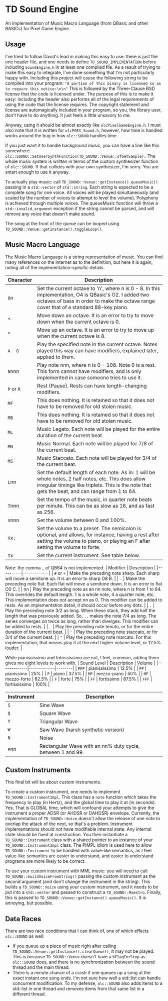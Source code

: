 TD Sound Engine
===============

An implementation of Music Macro Language (from QBasic and other BASICs) for Pixel Game Engine.

Usage
-----

I've tried to follow David's lead in making this easy to use: there is just the one header file, and one needs to define `TD_SOUND_IMPLEMENTATION` before including `SoundEngine.h` in at least one compiled file. As a result of trying to make this easy to integrate, I've done something that I'm not particularly happy with. Including this project will cause the following string to be compiled into your program: `"A portion of this binary is licensed so as to require this notice:\n\n"` This is followed by the Three-Clause BSD license that the code is licensed under. The purpose of this is to make it easy: including the header also performs all of the legal requirements of using the code that the license requires. The copyright statement and license are automagically included in your program, so you, the library user, don't have to do anything. It just feels a little unsavory to me.

Anyway, using it should be almost exactly like `olcPixelGameEngine.h`. I must also note that it is written for `olcPGEX_Sound.h`, however, how time is handled works around the bug in how `olc::SOUND` handles time.

If you just want it to handle background music, you can have a line like this somewhere: `olc::SOUND::SetUserSynthFunction(TD_SOUND::Venue::sfGetSample);` The whole music system is written in terms of the custom synthesizer function of `olc::SOUND`. If that collides with your own synthesizer, I'm sorry. You are smart enough to use it anyway.

To actually play music: call `TD_SOUND::Venue::getInstance().queueMusic()` passing in a `std::vector` of `std::string`. Each string is expected to be a complete song for one voice. All voices will be played simultaneously (and scaled by the number of voices to attempt to level the volume). Polyphony is achieved through multiple voices. The queueMusic function will throw a `std::invalid_argument` exception if the string cannot be parsed, and will remove any voice that doesn't make sound.

The song at the front of the queue can be looped using `TD_SOUND::Venue::getInstance().toggleLoop()`.

Music Macro Language
--------------------

The Music Macro Language is a string representation of music. You can find many references on the Internet as to the definition, but here it is again, noting all of the implementation-specific details.

| Character | Description |
|-----------|-------------|
| `O`n       | Set the current octave to 'n', where n is 0 - 8. In this implementation, O4 is QBasic's O2. I added two octaves of bass in order to make the octave range cover that of a standard 88-key piano. |
| `<`        | Move down an octave. It is an error to try to move down when the current octave is 0. |
| `>`        | Move up an octave. It is an error to try to move up when the current octave is 8. |
| `A` - `G`  | Play the specified note in the current octave. Notes played this way can have modifiers, explained later, applied to them. |
| `N`nnn     | Play note nnn, where n is 0 - 108. Note 0 is a rest. This form cannot have modifiers, and is only implemented in case someone tries to use it. |
| `P` or `R` | Rest (Pause). Rests can have length-changing modifiers. |
| `MF`       | This does nothing. It is retained so that it does not have to be removed for old stolen music. |
| `MB`       | This does nothing. It is retained so that it does not have to be removed for old stolen music. |
| `ML`       | Music Legato. Each note will be played for the entire duration of the current beat. |
| `MN`       | Music Normal. Each note will be played for 7/8 of the current beat. |
| `MS`       | Music Staccato. Each note will be played for 3/4 of the current beat. |
| `L`nn      | Set the default length of each note. As in: 1 will be whole notes, 2 half notes, etc. This does allow irregular timings like triplets. This is the note that gets the beat, and can range from 1 to 64. |
| `T`nnn     | Set the tempo of the music, in quarter note beats per minute. This can be as slow as 16, and as fast as 256. |
| `V`nnn     | Set the volume between 0 and 100%. |
| `V`x`;`    | Set the volume to a preset. The semicolon is optional, and allows, for instance, having a rest after setting the volume to piano, or playing an F after setting the volume to forte. |
| `I`x       | Set the current instrument. See table below. |

Note: the comma `,` of QB64 is not implemented.
| Modifier | Description |
|----------|-------------|
| `#` or `+` | Make the preceding note sharp. Each sharp will move a semitone up. It is an error to sharp O8 B. |
| `-`        | Make the preceding note flat. Each flat will move a semitone down. It is an error to flat O0 C. |
| nn         | Play the preceding note as an nn note, where n is from 1 to 64. This overrides the default length. 1 is a whole note, 4 a quarter note, etc. This implementation does not accept nn as 0. This modifier can be added to rests. As an implementation detail, it should occur before any dots. |
| `.`        | Play the preceding note 3/2 as long. When these stack, they add half the length that was previously added. So, `..` makes the note 7/4 as long. The series converges on twice as long, rather than diverges. This modifier can be added to rests. |
| `_`        | Play the preceding note tenuto, or for the entire duration of the current beat. |
| `'`        | Play the preceding note staccato, or for 3/4 of the current beat. |
| `^`        | Play the preceding note marcato. For this implementation, that means play it at the next higher volume level, or 12.5% louder. |

While pianississimo and fotrississimo are not, I feel, common, adding them gives me eight levels to work with.
| Sound Level | Description | Volume |
|-------------|-------------|--------|
| `PPP` | pianississimo | 12.5% |
| `PP`  | pianissimo    | 25%   |
| `P`   | piano         | 37.5% |
| `MP`  | mezzo-piano   | 50%   |
| `MF`  | mezzo-forte   | 62.5% |
| `F`   | forte         | 75%   |
| `FF`  | fortissimo    | 87.5% |
| `FFF` | fortississimo | 100%  |

| Instrument | Description |
|------------|-------------|
| `S`   | Sine Wave |
| `Q`   | Square Wave |
| `T`   | Triangular Wave |
| `W`   | Saw Wave (harsh synthetic version) |
| `N`   | Noise |
| `P`nn | Rectangular Wave with an nn% duty cycle, between 1 and 99. |


Custom Instruments
------------------

This final bit will be about custom instruments.

To create a custom instrument, one needs to implement `TD_SOUND::InstrumentImpl`. This class has a `note` function which takes the frequency to play (in Hertz), and the global time to play it at (in seconds). Yes. That is GLOBAL time, which will confound your attempts to give the instrument a proper ADSR (or AHDSR or DAHDSR) envelope. Currently, the implementation of `TD_SOUND::Voice` doesn't allow the release of one note to overlap the attack of the next, so that's a problem. Instrument implementations should not have modifiable internal state. Any internal state should be fixed at construction. You then instantiate a `TD_SOUND::Instrument` class with a shared pointer to an instance of your `TD_SOUND::InstrumentImpl` class. The PIMPL idiom is used here to allow `TD_SOUND::Instrument` to be handled with value-like semantics, as I feel value-like semantics are easier to understand, and easier to understand programs are more likely to be correct.

To use your custom instrument with MML music: you will need to call `TD_SOUND::buildVoiceFromString()` passing the custom instrument as the second argument (and don't change the instrument in the string). This builds a `TD_SOUND::Voice` using your custom instrument, and it needs to be put into a `std::vector` and passed to construct a `TD_SOUND::Maestro`. Finally, this is passed to `TD_SOUND::Venue::getInstance().queueMusic()`. It is annoying, but possible.

Data Races
----------

There are two race conditions that I can think of, one of which effects `olc::SOUND` as well:
* If you queue up a piece of music right after calling `TD_SOUND::Venue::getInstance().clearQueue()`, it may not be played. This is because `TD_SOUND::Venue` doesn't have a `bFlagForStop` as `olc::SOUND` does, and there is no synchronization between the sound thread and the main thread.
* There is a minute chance of a crash if one queues up a song at the exact instant one song ends. I'm not sure how well a std::list can handle concurrent modification. To my defense, `olc::SOUND` also adds items to a std::list in one thread and removes items from that same list in a different thread.
